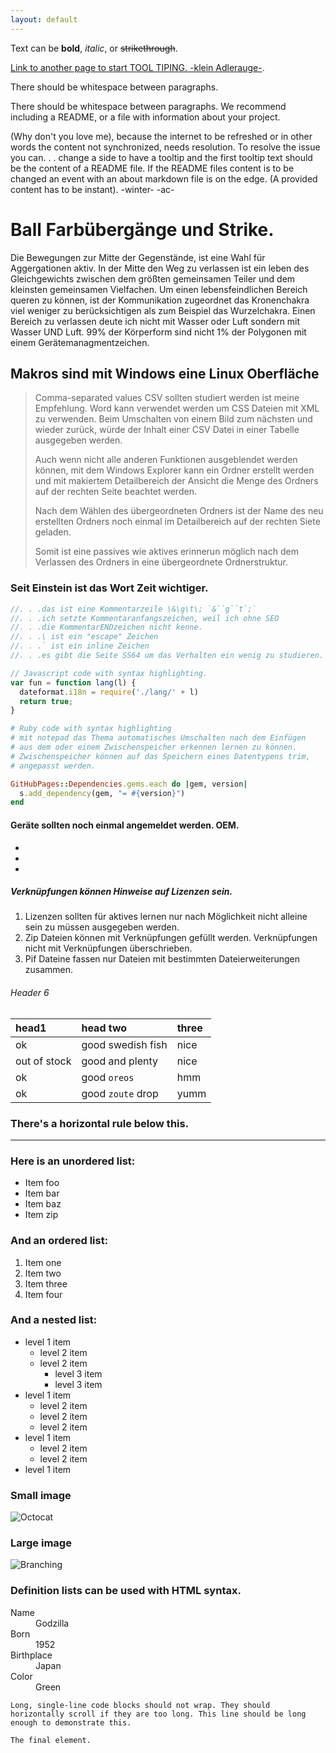 ```yaml
---
layout: default
---
```


Text can be **bold**, _italic_, or ~~strikethrough~~.

[Link to another page to start TOOL TIPING. -klein Adlerauge-](./another-page.html).

There should be whitespace between paragraphs.

There should be whitespace between paragraphs. We recommend including a README, or a file with information about your project.

(Why don't you love me), because the internet to be refreshed or in other words the
content not synchronized, needs resolution. To resolve the issue you can. . .
change a side to have a tooltip and the first tooltip text should be the content of a
README file. If the README files content is to be changed an event with an about markdown file is on the edge. (A provided content has to be instant). -winter- -ac-

# Ball Farbübergänge und Strike.

Die Bewegungen zur Mitte der Gegenstände,
ist eine Wahl für Aggergationen aktiv. In der Mitte den Weg zu verlassen ist ein leben
des Gleichgewichts zwischen dem größten gemeinsamen Teiler und dem kleinsten
gemeinsamen Vielfachen.
Um einen lebensfeindlichen Bereich queren zu können, ist der Kommunikation zugeordnet das Kronenchakra viel weniger zu berücksichtigen als zum Beispiel das Wurzelchakra.
Einen Bereich zu verlassen deute ich nicht mit Wasser oder Luft sondern mit Wasser UND Luft. 99% der Körperform sind nicht 1% der Polygonen mit einem Gerätemanagmentzeichen.

## Makros sind mit Windows eine Linux Oberfläche

> Comma-separated values CSV sollten studiert werden ist meine Empfehlung.
> Word kann verwendet werden um CSS Dateien mit XML zu verwenden.
> Beim Umschalten von einem Bild zum nächsten und wieder zurück,
> würde der Inhalt einer CSV Datei in einer Tabelle ausgegeben werden.
> 
> Auch wenn nicht alle anderen Funktionen ausgeblendet werden können,
> mit dem Windows Explorer kann ein Ordner erstellt werden und mit makiertem Detailbereich der Ansicht die Menge des Ordners auf der rechten Seite beachtet werden.
> 
> Nach dem Wählen des übergeordneten Ordners ist der Name des neu erstellten Ordners noch einmal im Detailbereich auf der rechten Siete geladen.
> 
> Somit ist eine passives wie aktives erinnerun möglich nach dem Verlassen des Ordners in eine übergeordnete Ordnerstruktur.

### Seit Einstein ist das Wort Zeit wichtiger.

```js
//. . .das ist eine Kommentarzeile \&\g\t\; `&``g``t`;`
//. . .ich setzte Kommentaranfangszeichen, weil ich ohne SEO
//. . .die KommentarENDzeichen nicht kenne.
//. . .\ ist ein "escape" Zeichen
//. . .` ist ein inline Zeichen
//. . .es gibt die Seite SS64 um das Verhalten ein wenig zu studieren.

// Javascript code with syntax highlighting.
var fun = function lang(l) {
  dateformat.i18n = require('./lang/' + l)
  return true;
}
```

```ruby
# Ruby code with syntax highlighting
# mit notepad das Thema automatisches Umschalten nach dem Einfügen
# aus dem oder einem Zwischenspeicher erkennen lernen zu können.
# Zwischenspeicher können auf das Speichern eines Datentypens trim,
# angepasst werden.

GitHubPages::Dependencies.gems.each do |gem, version|
  s.add_dependency(gem, "= #{version}")
end
```

#### Geräte sollten noch einmal angemeldet werden. OEM.

* <hauptschluessel wert="deinHauptschluessel" />
* <passwort wert="deinPasswort" />
* <credentials>

##### Verknüpfungen können Hinweise auf Lizenzen sein.

1. Lizenzen sollten für aktives lernen nur nach Möglichkeit nicht alleine sein zu müssen ausgegeben werden.
2. Zip Dateien können mit Verknüpfungen gefüllt werden. Verknüpfungen nicht mit Verknüpfungen überschrieben.
3. Pif Dateine fassen nur Dateien mit bestimmten Dateierweiterungen zusammen.

###### Header 6

| head1        | head two          | three |
|:------------ |:----------------- |:----- |
| ok           | good swedish fish | nice  |
| out of stock | good and plenty   | nice  |
| ok           | good `oreos`      | hmm   |
| ok           | good `zoute` drop | yumm  |

### There's a horizontal rule below this.

* * *

### Here is an unordered list:

* Item foo
* Item bar
* Item baz
* Item zip

### And an ordered list:

1. Item one
2. Item two
3. Item three
4. Item four

### And a nested list:

- level 1 item
  - level 2 item
  - level 2 item
    - level 3 item
    - level 3 item
- level 1 item
  - level 2 item
  - level 2 item
  - level 2 item
- level 1 item
  - level 2 item
  - level 2 item
- level 1 item

### Small image

![Octocat](https://github.githubassets.com/images/icons/emoji/octocat.png)

### Large image

![Branching](https://guides.github.com/activities/hello-world/branching.png)

### Definition lists can be used with HTML syntax.

<dl>
<dt>Name</dt>
<dd>Godzilla</dd>
<dt>Born</dt>
<dd>1952</dd>
<dt>Birthplace</dt>
<dd>Japan</dd>
<dt>Color</dt>
<dd>Green</dd>
</dl>

```
Long, single-line code blocks should not wrap. They should horizontally scroll if they are too long. This line should be long enough to demonstrate this.
```

```
The final element.
```
